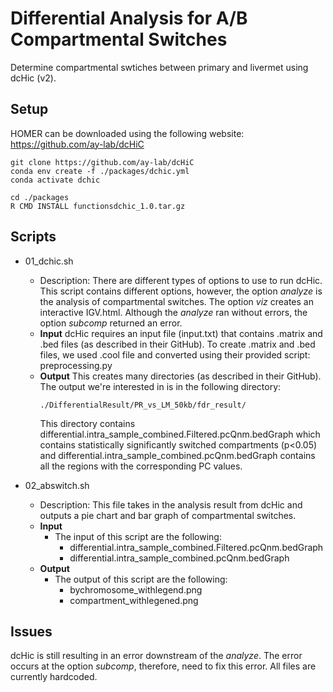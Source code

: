 # Differential Analysis for A/B Compartmental Switches
Determine compartmental swtiches between primary and livermet using dcHic (v2).

## Setup
HOMER can be downloaded using the following website:
https://github.com/ay-lab/dcHiC

```
git clone https://github.com/ay-lab/dcHiC
conda env create -f ./packages/dchic.yml
conda activate dchic

cd ./packages
R CMD INSTALL functionsdchic_1.0.tar.gz
```

## Scripts

- 01_dchic.sh
  - Description: There are different types of options to use to run dcHic. This script contains different options, however, the option *analyze* is the analysis of compartmental switches. The option *viz* creates an interactive IGV.html.
  Although the *analyze* ran without errors, the option *subcomp* returned an error.
  - **Input**
    dcHic requires an input file (input.txt) that contains .matrix and .bed files (as described in their GitHub). To create .matrix and .bed files, we used .cool file and converted using their provided script: preprocessing.py 
  - **Output**
    This creates many directories (as described in their GitHub). The output we're interested in is in the following directory:
    ```
    ./DifferentialResult/PR_vs_LM_50kb/fdr_result/
    ```
    This directory contains differential.intra_sample_combined.Filtered.pcQnm.bedGraph which contains statistically significantly switched compartments (p<0.05) and differential.intra_sample_combined.pcQnm.bedGraph contains all the regions with the corresponding PC values.

- 02_abswitch.sh
  - Description: This file takes in the analysis result from dcHic and outputs a pie chart and bar graph of compartmental switches.
  - **Input**
    - The input of this script are the following:
      - differential.intra_sample_combined.Filtered.pcQnm.bedGraph
      - differential.intra_sample_combined.pcQnm.bedGraph
  - **Output**
    - The output of this script are the following:
      - bychromosome_withlegend.png
      - compartment_withlegened.png

## Issues
dcHic is still resulting in an error downstream of the *analyze*. The error occurs at the option *subcomp*, therefore, need to fix this error.
All files are currently hardcoded.
